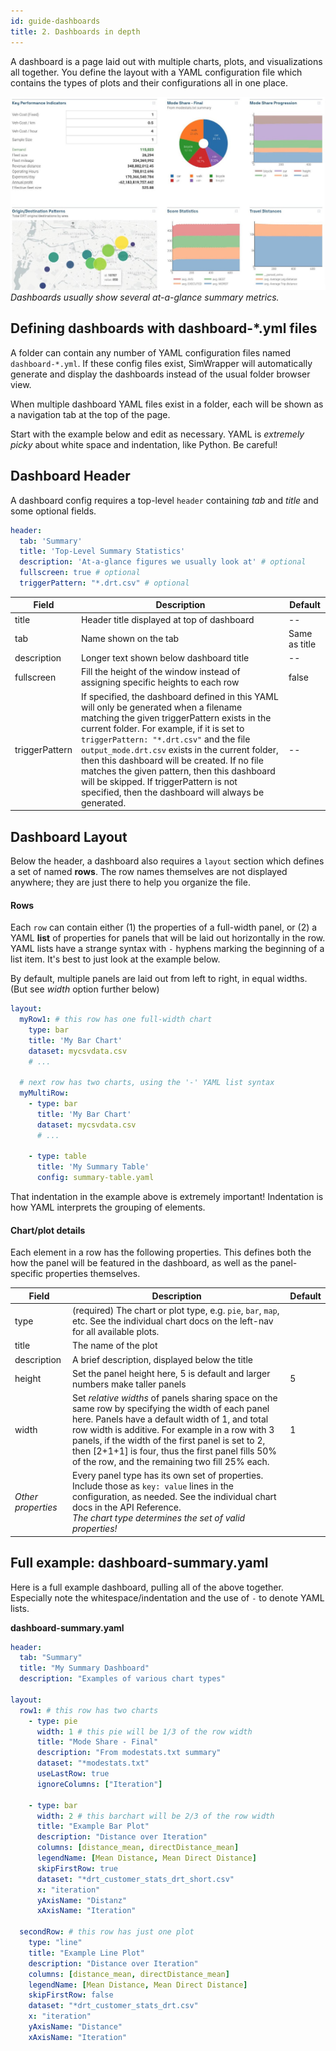 ```yaml
---
id: guide-dashboards
title: 2. Dashboards in depth
---
```


A dashboard is a page laid out with multiple charts, plots, and visualizations all together. You define the layout with a YAML configuration file which contains the types of plots and their configurations all in one place.

![Dashboard example](assets/dashboard.jpg)
_Dashboards usually show several at-a-glance summary metrics._

## Defining dashboards with dashboard-*.yml files

A folder can contain any number of YAML configuration files named `dashboard-*.yml`. If these config files exist, SimWrapper will automatically generate and display the dashboards instead of the usual folder browser view.

When multiple dashboard YAML files exist in a folder, each will be shown as a navigation tab at the top of the page.

Start with the example below and edit as necessary. YAML is _extremely picky_ about white space and indentation, like Python. Be careful!

## Dashboard Header

A dashboard config requires a top-level `header` containing _tab_ and _title_ and some optional fields.

```yaml
header:
  tab: 'Summary'
  title: 'Top-Level Summary Statistics'
  description: 'At-a-glance figures we usually look at' # optional
  fullscreen: true # optional
  triggerPattern: "*.drt.csv" # optional
```

|**Field**|**Description**|**Default**|
|---------|---------------|-----------|
|title|Header title displayed at top of dashboard|--|
|tab|Name shown on the tab|Same as title|
|description|Longer text shown below dashboard title|--|
|fullscreen|Fill the height of the window instead of assigning specific heights to each row|false|
|triggerPattern|If specified, the dashboard defined in this YAML will only be generated when a filename matching the given triggerPattern exists in the current folder. For example, if it is set to `triggerPattern: "*.drt.csv"` and the file `output_mode.drt.csv` exists in the current folder, then this dashboard will be created. If no file matches the given pattern, then this dashboard will be skipped. If triggerPattern is not specified, then the dashboard will always be generated.|--|

## Dashboard Layout

Below the header, a dashboard also requires a `layout` section which defines a set of named **rows**. The row names themselves are not displayed anywhere; they are just there to help you organize the file.

#### Rows

Each `row` can contain either (1) the properties of a full-width panel, or (2) a YAML **list** of properties for panels that will be laid out horizontally in the row. YAML lists have a strange syntax with `-` hyphens marking the beginning of a list item. It's best to just look at the example below.

By default, multiple panels are laid out from left to right, in equal widths. (But see _width_ option further below)

```yaml
layout:
  myRow1: # this row has one full-width chart
    type: bar
    title: 'My Bar Chart'
    dataset: mycsvdata.csv
    # ...

  # next row has two charts, using the '-' YAML list syntax
  myMultiRow:
    - type: bar
      title: 'My Bar Chart'
      dataset: mycsvdata.csv
      # ...

    - type: table
      title: 'My Summary Table'
      config: summary-table.yaml
```

That indentation in the example above is extremely important! Indentation is how YAML interprets the grouping of elements.

#### Chart/plot details

Each element in a row has the following properties. This defines both the how the panel will be featured in the dashboard, as well as the panel-specific properties themselves.

|**Field**|**Description**|**Default**|
|---------|---------------|-----------|
|type| (required) The chart or plot type, e.g. `pie`, `bar`, `map`, etc. See the individual chart docs on the left-nav for all available plots.||
|title|The name of the plot||
|description|A brief description, displayed below the title||
|height|Set the panel height here, 5 is default and larger numbers make taller panels | 5 |
|width|Set _relative widths_ of panels sharing space on the same row by specifying the width of each panel here. Panels have a default width of 1, and total row width is additive. For example in a row with 3 panels, if the width of the first panel is set to 2, then [2+1+1] is four, thus the first panel fills 50% of the row, and the remaining two fill 25% each. | 1 |
|_Other properties_|Every panel type has its own set of properties. Include those as `key: value` lines in the configuration, as needed. See the individual chart docs in the API Reference.<br/> _The chart type determines the set of valid properties!_||

## Full example: dashboard-summary.yaml

Here is a full example dashboard, pulling all of the above together. Especially note the whitespace/indentation and the use of `-` to denote YAML lists.

**dashboard-summary.yaml**
```yaml
header:
  tab: "Summary"
  title: "My Summary Dashboard"
  description: "Examples of various chart types"

layout:
  row1: # this row has two charts
    - type: pie
      width: 1 # this pie will be 1/3 of the row width
      title: "Mode Share - Final"
      description: "From modestats.txt summary"
      dataset: "*modestats.txt"
      useLastRow: true
      ignoreColumns: ["Iteration"]

    - type: bar
      width: 2 # this barchart will be 2/3 of the row width
      title: "Example Bar Plot"
      description: "Distance over Iteration"
      columns: [distance_mean, directDistance_mean]
      legendName: [Mean Distance, Mean Direct Distance]
      skipFirstRow: true
      dataset: "*drt_customer_stats_drt_short.csv"
      x: "iteration"
      yAxisName: "Distanz"
      xAxisName: "Iteration"

  secondRow: # this row has just one plot
    type: "line"
    title: "Example Line Plot"
    description: "Distance over Iteration"
    columns: [distance_mean, directDistance_mean]
    legendName: [Mean Distance, Mean Direct Distance]
    skipFirstRow: false
    dataset: "*drt_customer_stats_drt.csv"
    x: "iteration"
    yAxisName: "Distance"
    xAxisName: "Iteration"
```
